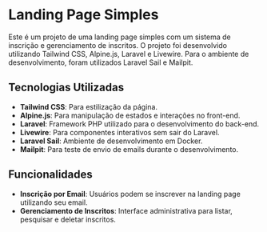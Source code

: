 # Landing Page Simples

Este é um projeto de uma landing page simples com um sistema de inscrição e gerenciamento de inscritos. O projeto foi desenvolvido utilizando Tailwind CSS, Alpine.js, Laravel e Livewire. Para o ambiente de desenvolvimento, foram utilizados Laravel Sail e Mailpit.

## Tecnologias Utilizadas

- **Tailwind CSS**: Para estilização da página.
- **Alpine.js**: Para manipulação de estados e interações no front-end.
- **Laravel**: Framework PHP utilizado para o desenvolvimento do back-end.
- **Livewire**: Para componentes interativos sem sair do Laravel.
- **Laravel Sail**: Ambiente de desenvolvimento em Docker.
- **Mailpit**: Para teste de envio de emails durante o desenvolvimento.

## Funcionalidades

- **Inscrição por Email**: Usuários podem se inscrever na landing page utilizando seu email.
- **Gerenciamento de Inscritos**: Interface administrativa para listar, pesquisar e deletar inscritos.

